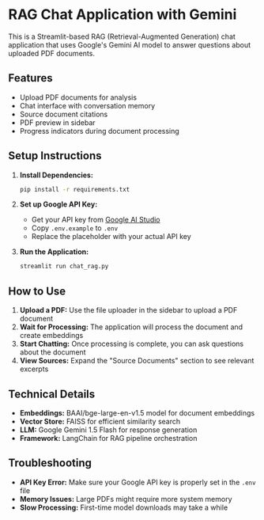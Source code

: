 # RAG Chat Application with Gemini

This is a Streamlit-based RAG (Retrieval-Augmented Generation) chat application that uses Google's Gemini AI model to answer questions about uploaded PDF documents.

## Features

- Upload PDF documents for analysis
- Chat interface with conversation memory
- Source document citations
- PDF preview in sidebar
- Progress indicators during document processing

## Setup Instructions

1. **Install Dependencies:**
   ```bash
   pip install -r requirements.txt
   ```

2. **Set up Google API Key:**
   - Get your API key from [Google AI Studio](https://makersuite.google.com/app/apikey)
   - Copy `.env.example` to `.env`
   - Replace the placeholder with your actual API key

3. **Run the Application:**
   ```bash
   streamlit run chat_rag.py
   ```

## How to Use

1. **Upload a PDF:** Use the file uploader in the sidebar to upload a PDF document
2. **Wait for Processing:** The application will process the document and create embeddings
3. **Start Chatting:** Once processing is complete, you can ask questions about the document
4. **View Sources:** Expand the "Source Documents" section to see relevant excerpts

## Technical Details

- **Embeddings:** BAAI/bge-large-en-v1.5 model for document embeddings
- **Vector Store:** FAISS for efficient similarity search
- **LLM:** Google Gemini 1.5 Flash for response generation
- **Framework:** LangChain for RAG pipeline orchestration

## Troubleshooting

- **API Key Error:** Make sure your Google API key is properly set in the `.env` file
- **Memory Issues:** Large PDFs might require more system memory
- **Slow Processing:** First-time model downloads may take a while
